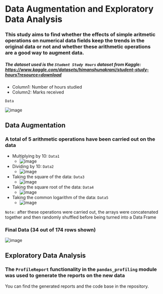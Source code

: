 # Data Augmentation and Exploratory Data Analysis
### This study aims to find whether the effects of simple aritmetic operations on numerical data fields keep the trends in the original data or not and whether these arithmetic operations are a good way to augment data.
##### The dataset used is the ```Student Study Hours``` dataset from Kaggle: https://www.kaggle.com/datasets/himanshunakrani/student-study-hours?resource=download
- Column1: Number of hours studied
- Column2: Marks received

```Data```

![image](https://user-images.githubusercontent.com/64100540/188333065-75720a63-e245-48b2-8bc2-521c3abf6472.png)


## Data Augmentation
### A total of 5 arithmetic operations have been carried out on the data
- Multiplying by 10: ```Data1```
  - ![image](https://user-images.githubusercontent.com/64100540/188333108-15aaac84-cab8-4678-a0ab-57b0741d677d.png)
- Dividing by 10: ```Data2```
  - ![image](https://user-images.githubusercontent.com/64100540/188333143-ce7dde30-00d1-4bdb-a694-bad6821c8060.png)
- Taking the square of the data: ```Data3```
  - ![image](https://user-images.githubusercontent.com/64100540/188333174-63f79134-551f-4447-adb5-4d6209022e44.png)
- Taking the square root of the data: ```Data4```
  - ![image](https://user-images.githubusercontent.com/64100540/188333217-bf9795b2-995e-4c8c-84f6-273bd877f723.png)
- Taking the common logarithm of the data: ```Data5```
  - ![image](https://user-images.githubusercontent.com/64100540/188333224-4a530ffd-8dea-4c15-be32-d740fea90eef.png)<br >

```Note:``` after these operations were carried out, the arrays were concatenated together and then randomly shuffled before being turned into a Data Frame<br >

### Final Data (34 out of 174 rows shown)
![image](https://user-images.githubusercontent.com/64100540/188335118-31820921-c40a-4c0f-865d-388828abe9b8.png)


## Exploratory Data Analysis
### The ```ProfileReport``` functionality in the ```pandas_profiling``` module was used to generate the reports on the new data
You can find the generated reports and the code base in the repository.
